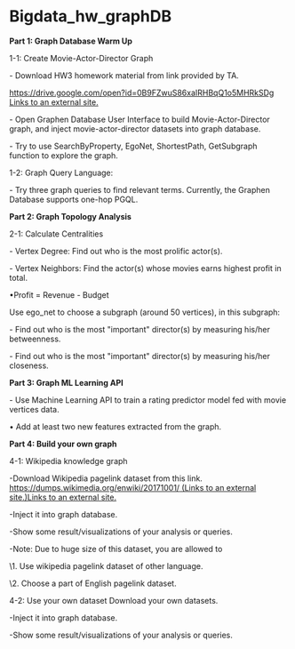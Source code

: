 # Bigdata_hw_graphDB

**Part 1: Graph Database Warm Up**

1-1: Create Movie-Actor-Director Graph

\- Download HW3 homework material from link provided by TA.

[https://drive.google.com/open?id=0B9FZwuS86xaIRHBqQ1o5MHRkSDg Links to an external site.](https://drive.google.com/open?id=0B9FZwuS86xaIRHBqQ1o5MHRkSDg)

\- Open Graphen Database User Interface to build Movie-Actor-Director graph, and inject movie-actor-director datasets into graph database.

\- Try to use SearchByProperty, EgoNet, ShortestPath, GetSubgraph function to explore the graph.

1-2: Graph Query Language:

\- Try three graph queries to find relevant terms. Currently, the Graphen Database supports one-hop PGQL.

**Part 2: Graph Topology Analysis**

2-1: Calculate Centralities

\- Vertex Degree: Find out who is the most prolific actor(s).

\- Vertex Neighbors: Find the actor(s) whose movies earns highest profit in total.

•Profit = Revenue - Budget

Use ego_net to choose a subgraph (around 50 vertices), in this subgraph:

\- Find out who is the most "important" director(s) by measuring his/her betweenness.

\- Find out who is the most "important" director(s) by measuring his/her closeness.

**Part 3: Graph ML Learning API**

\- Use Machine Learning API to train a rating predictor model fed with movie vertices data.

• Add at least two new features extracted from the graph.

**Part 4: Build your own graph**

4-1: Wikipedia knowledge graph

-Download Wikipedia pagelink dataset from this link. [https://dumps.wikimedia.org/enwiki/20171001/  (Links to an external site.)Links to an external site.](https://dumps.wikimedia.org/enwiki/20171001/%20)

-Inject it into graph database.

-Show some result/visualizations of your analysis or queries.

-Note: Due to huge size of this dataset, you are allowed to

\1. Use wikipedia pagelink dataset of other language.

\2. Choose a part of English pagelink dataset.

4-2: Use your own dataset Download your own datasets.

-Inject it into graph database.

-Show some result/visualizations of your analysis or queries.
